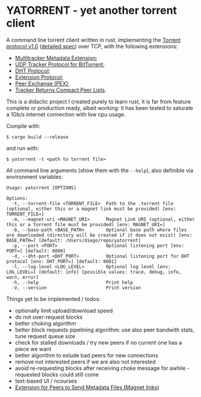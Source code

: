 # YATORRENT - yet another torrent client

A command line torrent client written in rust, implementing the [Torrent protocol v1.0](http://bittorrent.org/beps/bep_0003.html) ([detailed spec](https://wiki.theory.org/BitTorrentSpecification)) over TCP, with the following extensions:

- [Multitracker Metadata Extension](http://bittorrent.org/beps/bep_0012.html);
- [UDP Tracker Protocol for BitTorrent](http://bittorrent.org/beps/bep_0015.html);
- [DHT Protocol](http://bittorrent.org/beps/bep_0005.html);
- [Extension Protocol](http://bittorrent.org/beps/bep_0010.html);
- [Peer Exchange (PEX)](https://www.bittorrent.org/beps/bep_0011.html);
- [Tracker Returns Compact Peer Lists](https://www.bittorrent.org/beps/bep_0023.html).

This is a didactic project I created purely to learn rust, it is far from feature complete or production ready, albeit working: it has been tested to saturate a 1Gb/s internet connection with low cpu usage.

Compile with:

```
$ cargo build --release
```

and run with:

```
$ yatorrent -t <path to torrent file>
```

All command line arguments (show them with the `--help`), also definible via environment variables:

```
Usage: yatorrent [OPTIONS]

Options:
  -t, --torrent-file <TORRENT_FILE>  Path to the .torrent file (optional, either this or a magnet link must be provided) [env: TORRENT_FILE=]
  -m, --magnet-uri <MAGNET_URI>      Magnet Link URI (optional, either this or a torrent file must be provided) [env: MAGNET_URI=]
  -b, --base-path <BASE_PATH>        Optional base path where files are downloaded (directory will be created if it does not exist) [env: BASE_PATH=] [default: /Users/diego/repo/yatorrent]
  -p, --port <PORT>                  Optional listening port [env: PORT=] [default: 8000]
  -d, --dht-port <DHT_PORT>          Optional listening port for DHT protocol [env: DHT_PORT=] [default: 8001]
  -l, --log-level <LOG_LEVEL>        Optional log level [env: LOG_LEVEL=] [default: info] [possible values: trace, debug, info, warn, error]
  -h, --help                         Print help
  -V, --version                      Print version
```

Things yet to be implemented / todos:

- optionally limit upload/download speed
- do not over-request blocks
- better choking algorithm
- better block requests pipelining algorithm: use also peer bandwith stats, tune request queue size
- check for stalled downloads / try new peers if no current one has a piece we want
- better algorithm to exlude bad peers for new connections
- remove not interested peers if we are also not interested
- avoid re-requesting blocks after receiving choke message for awhile - requested blocks could still come
- text-based UI / ncourses
- [Extension for Peers to Send Metadata Files (Magnet links)](https://www.bittorrent.org/beps/bep_0009.html)
